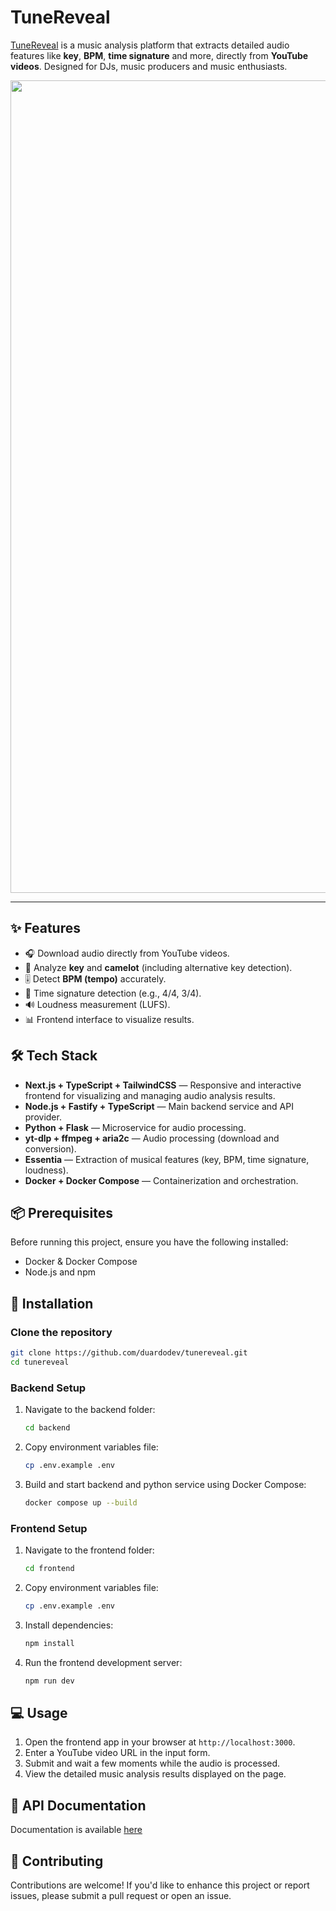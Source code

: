 # TuneReveal

[TuneReveal](https://tunereveal.vercel.app/) is a music analysis platform that extracts detailed audio features like **key**, **BPM**, **time signature** and more, directly from **YouTube videos**. Designed for DJs, music producers and music enthusiasts.

<img width="1300" alt="" src="https://imgur.com/wKXiTp4.png">

---

## ✨ Features

- 🎧 Download audio directly from YouTube videos.
- 🎼 Analyze **key** and **camelot** (including alternative key detection).
- 🎚️ Detect **BPM (tempo)** accurately.
- 🥁 Time signature detection (e.g., 4/4, 3/4).
- 🔊 Loudness measurement (LUFS).
- 📊 Frontend interface to visualize results.

## 🛠️ Tech Stack

- **Next.js + TypeScript + TailwindCSS** — Responsive and interactive frontend for visualizing and managing audio analysis results.
- **Node.js + Fastify + TypeScript** — Main backend service and API provider.
- **Python + Flask** — Microservice for audio processing.
- **yt-dlp + ffmpeg + aria2c** — Audio processing (download and conversion).
- **Essentia** — Extraction of musical features (key, BPM, time signature, loudness).
- **Docker + Docker Compose** — Containerization and orchestration.

## 📦 Prerequisites

Before running this project, ensure you have the following installed:

- Docker & Docker Compose
- Node.js and npm

## 🚀 Installation

### Clone the repository

```bash
git clone https://github.com/duardodev/tunereveal.git
cd tunereveal
```

### Backend Setup

1. Navigate to the backend folder:

   ```bash
   cd backend
   ```

2. Copy environment variables file:

   ```bash
   cp .env.example .env
   ```

3. Build and start backend and python service using Docker Compose:
   ```bash
   docker compose up --build
   ```

### Frontend Setup

1. Navigate to the frontend folder:

   ```bash
   cd frontend
   ```

2. Copy environment variables file:

   ```bash
   cp .env.example .env
   ```

3. Install dependencies:

   ```bash
   npm install
   ```

4. Run the frontend development server:
   ```bash
   npm run dev
   ```

## 💻 Usage

1. Open the frontend app in your browser at `http://localhost:3000`.
2. Enter a YouTube video URL in the input form.
3. Submit and wait a few moments while the audio is processed.
4. View the detailed music analysis results displayed on the page.

## 📡 API Documentation

Documentation is available [here](https://tunereveal-node.onrender.com/docs)

## 🤝 Contributing

Contributions are welcome! If you'd like to enhance this project or report issues, please submit a pull request or open an issue.
